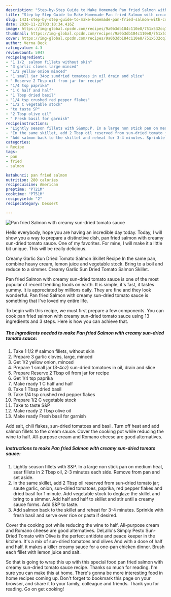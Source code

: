 ```yaml
---
description: "Step-by-Step Guide to Make Homemade Pan fried Salmon with creamy sun-dried tomato sauce"
title: "Step-by-Step Guide to Make Homemade Pan fried Salmon with creamy sun-dried tomato sauce"
slug: 1431-step-by-step-guide-to-make-homemade-pan-fried-salmon-with-creamy-sun-dried-tomato-sauce
date: 2020-11-22T03:10:34.416Z
image: https://img-global.cpcdn.com/recipes/9a0b3db184c110e8/751x532cq70/pan-fried-salmon-with-creamy-sun-dried-tomato-sauce-recipe-main-photo.jpg
thumbnail: https://img-global.cpcdn.com/recipes/9a0b3db184c110e8/751x532cq70/pan-fried-salmon-with-creamy-sun-dried-tomato-sauce-recipe-main-photo.jpg
cover: https://img-global.cpcdn.com/recipes/9a0b3db184c110e8/751x532cq70/pan-fried-salmon-with-creamy-sun-dried-tomato-sauce-recipe-main-photo.jpg
author: Verna Beck
ratingvalue: 4.3
reviewcount: 5947
recipeingredient:
- "1 1/2  salmon fillets without skin"
- "3 garlic cloves large minced"
- "1/2 yellow onion minced"
- "1 small jar 34oz sundried tomatoes in oil drain and slice"
- " Reserve 2 Tbsp oil from jar for recipe"
- "1/4 tsp paprika"
- "1 C half and half"
- "1 Tbsp dried basil"
- "1/4 tsp crushed red pepper flakes"
- "1/2 C vegetable stock"
- "to taste SP"
- "2 Tbsp olive oil"
- " Fresh basil for garnish"
recipeinstructions:
- "Lightly season fillets with S&amp;P. In a large non stick pan on medium heat, sear fillets in 2 Tbsp oil, 2-3 minutes each side. Remove from pan and set aside."
- "In the same skillet, add 2 Tbsp oil reserved from sun-dried tomato jar; saute garlic, onion, sun-dried tomatoes, paprika, red pepper flakes and dried basil for 1 minute. Add vegetable stock to deglaze the skillet and bring to a simmer. Add half and half to skillet and stir until a creamy sauce forms. Add S&amp;P to taste."
- "Add salmon back to the skillet and reheat for 3-4 minutes. Sprinkle with fresh basil and serve over rice or pasta if desired."
categories:
- Recipe
tags:
- pan
- fried
- salmon

katakunci: pan fried salmon 
nutrition: 280 calories
recipecuisine: American
preptime: "PT21M"
cooktime: "PT51M"
recipeyield: "2"
recipecategory: Dessert

---
```



![Pan fried Salmon with creamy sun-dried tomato sauce](https://img-global.cpcdn.com/recipes/9a0b3db184c110e8/751x532cq70/pan-fried-salmon-with-creamy-sun-dried-tomato-sauce-recipe-main-photo.jpg)

Hello everybody, hope you are having an incredible day today. Today, I will show you a way to prepare a distinctive dish, pan fried salmon with creamy sun-dried tomato sauce. One of my favorites. For mine, I will make it a little bit unique. This will be really delicious.

Creamy Garlic Sun Dried Tomato Salmon Skillet Recipe In the same pan, combine heavy cream, lemon juice and vegetable stock. Bring to a boil and reduce to a simmer. Creamy Garlic Sun Dried Tomato Salmon Skillet.

Pan fried Salmon with creamy sun-dried tomato sauce is one of the most popular of recent trending foods on earth. It is simple, it's fast, it tastes yummy. It is appreciated by millions daily. They are fine and they look wonderful. Pan fried Salmon with creamy sun-dried tomato sauce is something that I've loved my entire life.


To begin with this recipe, we must first prepare a few components. You can cook pan fried salmon with creamy sun-dried tomato sauce using 13 ingredients and 3 steps. Here is how you can achieve that.

<!--inarticleads1-->

##### The ingredients needed to make Pan fried Salmon with creamy sun-dried tomato sauce:

1. Take 1 1/2 # salmon fillets, without skin
1. Prepare 3 garlic cloves, large, minced
1. Get 1/2 yellow onion, minced
1. Prepare 1 small jar (3-4oz) sun-dried tomatoes in oil, drain and slice
1. Prepare  Reserve 2 Tbsp oil from jar for recipe
1. Get 1/4 tsp paprika
1. Make ready 1 C half and half
1. Take 1 Tbsp dried basil
1. Take 1/4 tsp crushed red pepper flakes
1. Prepare 1/2 C vegetable stock
1. Take to taste S&amp;P
1. Make ready 2 Tbsp olive oil
1. Make ready  Fresh basil for garnish


Add salt, chili flakes, sun-dried tomatoes and basil. Turn off heat and add salmon fillets to the cream sauce. Cover the cooking pot while reducing the wine to half. All-purpose cream and Romano cheese are good alternatives. 

<!--inarticleads2-->

##### Instructions to make Pan fried Salmon with creamy sun-dried tomato sauce:

1. Lightly season fillets with S&amp;P. In a large non stick pan on medium heat, sear fillets in 2 Tbsp oil, 2-3 minutes each side. Remove from pan and set aside.
1. In the same skillet, add 2 Tbsp oil reserved from sun-dried tomato jar; saute garlic, onion, sun-dried tomatoes, paprika, red pepper flakes and dried basil for 1 minute. Add vegetable stock to deglaze the skillet and bring to a simmer. Add half and half to skillet and stir until a creamy sauce forms. Add S&amp;P to taste.
1. Add salmon back to the skillet and reheat for 3-4 minutes. Sprinkle with fresh basil and serve over rice or pasta if desired.


Cover the cooking pot while reducing the wine to half. All-purpose cream and Romano cheese are good alternatives. DeLallo&#39;s Simply Pesto Sun-Dried Tomato with Olive is the perfect antidote and peace keeper in the kitchen. It&#39;s a mix of sun-dried tomatoes and olives And with a dose of half and half, it makes a killer creamy sauce for a one-pan chicken dinner. Brush each fillet with lemon juice and salt. 

So that is going to wrap this up with this special food pan fried salmon with creamy sun-dried tomato sauce recipe. Thanks so much for reading. I'm sure you can make this at home. There's gonna be more interesting food in home recipes coming up. Don't forget to bookmark this page on your browser, and share it to your family, colleague and friends. Thank you for reading. Go on get cooking!
